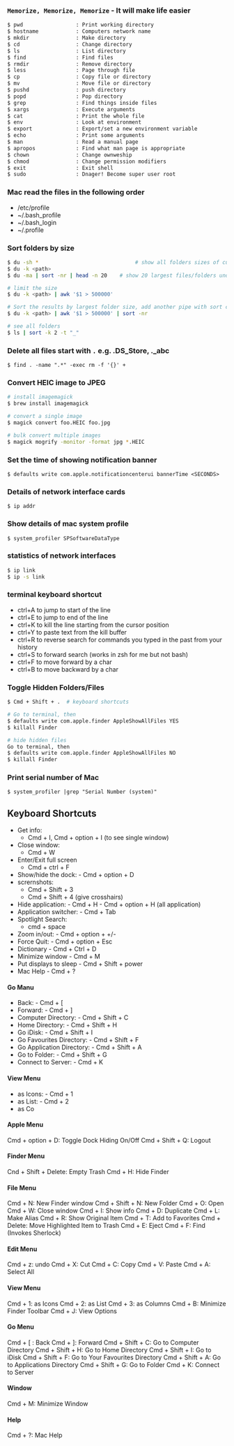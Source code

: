 ### `Memorize, Memorize, Memorize` - It will make life easier

```sh
$ pwd                 : Print working directory
$ hostname            : Computers network name
$ mkdir               : Make directory
$ cd                  : Change directory
$ ls                  : List directory
$ find                : Find files
$ rmdir               : Remove directory
$ less                : Page through file
$ cp                  : Copy file or directory
$ mv                  : Move file or directory
$ pushd               : push directory
$ popd                : Pop directory
$ grep                : Find things inside files
$ xargs               : Execute arguments
$ cat                 : Print the whole file
$ env                 : Look at environment
$ export              : Export/set a new environment variable
$ echo                : Print some arguments
$ man                 : Read a manual page
$ apropos             : Find what man page is appropriate
$ chown               : Change ownweship
$ chmod               : Change permission modifiers
$ exit                : Exit shell
$ sudo                : Dnager! Become super user root
```

### Mac read the files in the following order

- /etc/profile
- ~/.bash_profile
- ~/.bash_login
- ~/.profile

### Sort folders by size

```sh
$ du -sh *                               # show all folders sizes of current location
$ du -k <path>
$ du -ma | sort -nr | head -n 20    # show 20 largest files/folders under the current directory

# limit the size
$ du -k <path> | awk '$1 > 500000'

# Sort the results by largest folder size, add another pipe with sort command
$ du -k <path> | awk '$1 > 500000' | sort -nr

# see all folders
$ ls | sort -k 2 -t "_"
```

### Delete all files start with `.` e.g. .DS_Store, .\_abc

    $ find . -name ".*" -exec rm -f '{}' +

### Convert HEIC image to JPEG

```sh
# install imagemagick
$ brew install imagemagick

# convert a single image
$ magick convert foo.HEIC foo.jpg

# bulk convert multiple images
$ magick mogrify -monitor -format jpg *.HEIC
```
### Set the time of showing notification banner

    $ defaults write com.apple.notificationcenterui bannerTime <SECONDS>

### Details of network interface cards

    $ ip addr

### Show details of mac system profile

    $ system_profiler SPSoftwareDataType

### statistics of network interfaces

```sh
$ ip link
$ ip -s link
```

### terminal keyboard shortcut

- ctrl+A to jump to start of the line
- ctrl+E to jump to end of the line
- ctrl+K to kill the line starting from the cursor position
- ctrl+Y to paste text from the kill buffer
- ctrl+R to reverse search for commands you typed in the past from your history
- ctrl+S to forward search (works in zsh for me but not bash)
- ctrl+F to move forward by a char
- ctrl+B to move backward by a char

### Toggle Hidden Folders/Files

```sh
$ Cmd + Shift + .  # keyboard shortcuts

# Go to terminal, then
$ defaults write com.apple.finder AppleShowAllFiles YES
$ killall Finder

# hide hidden files
Go to terminal, then
$ defaults write com.apple.finder AppleShowAllFiles NO
$ killall Finder
```

### Print serial number of Mac

    $ system_profiler |grep "Serial Number (system)"

## Keyboard Shortcuts

- Get info:
  - Cmd + I, Cmd + option + I (to see single window)
- Close window:
  - Cmd + W
- Enter/Exit full screen
  - Cmd + ctrl + F
- Show/hide the dock: - Cmd + option + D
- scrernshots:
  - Cmd + Shift + 3
  - Cmd + Shift + 4 (give crosshairs)
- Hide application: - Cmd + H - Cmd + option + H (all application)
- Application switcher: - Cmd + Tab
- Spotlight Search:
  - cmd + space
- Zoom in/out: - Cmd + option + +/-
- Force Quit: - Cmd + option + Esc
- Dictionary - Cmd + Ctrl + D
- Minimize window - Cmd + M
- Put displays to sleep - Cmd + Shift + power
- Mac Help - Cmd + ?

#### Go Manu

- Back: - Cmd + [
- Forward: - Cmd + ]
- Computer Directory: - Cmd + Shift + C
- Home Directory: - Cmd + Shift + H
- Go iDisk: - Cmd + Shift + I
- Go Favourites Directory: - Cmd + Shift + F
- Go Application Directory: - Cmd + Shift + A
- Go to Folder: - Cmd + Shift + G
- Connect to Server: - Cmd + K

#### View Menu

- as Icons: - Cmd + 1
- as List: - Cmd + 2
- as Co

#### Apple Menu
Cmd + option + D: Toggle Dock Hiding On/Off
Cmd + Shift + Q: Logout

#### Finder Menu
Cnd + Shift + Delete: Empty Trash
Cmd + H: Hide Finder

#### File Menu
Cmd + N: New Finder window
Cmd + Shift + N: New Folder
Cmd + O: Open
Cmd + W: Close window
Cmd + I: Show info
Cmd + D: Duplicate
Cmd + L: Make Alias
Cmd + R: Show Original Item
Cmd + T: Add to Favorites
Cmd + Delete: Move Highlighted Item to Trash
Cmd + E: Eject
Cmd + F: Find (Invokes Sherlock)

#### Edit Menu
Cmd + z: undo
Cmd + X: Cut
Cmd + C: Copy
Cmd + V: Paste
Cmd + A: Select All

#### View Menu
Cmd + 1: as Icons
Cmd + 2: as List
Cmd + 3: as Columns
Cmd + B: Minimize Finder Toolbar
Cmd + J: View Options

#### Go Menu
Cmd + [ : Back
Cmd + ]: Forward
Cmd + Shift + C: Go to Computer Directory
Cmd + Shift + H: Go to Home Directory
Cmd + Shift + I: Go to iDisk
Cmd + Shift + F: Go to Your Favourites Directory
Cmd + Shift + A: Go to Applications Directory
Cmd + Shift + G: Go to Folder
Cmd + K: Connect to Server

#### Window
Cmd + M: Minimize Window

#### Help
Cmd + ?: Mac Help

